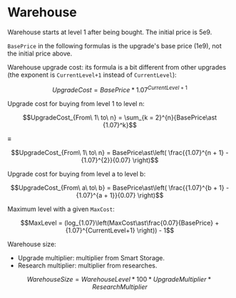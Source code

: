 # Warehouse

Warehouse starts at level 1 after being bought. The initial price is 5e9.

`BasePrice` in the following formulas is the upgrade's base price (1e9), not the initial price above.

Warehouse upgrade cost: its formula is a bit different from other upgrades (the exponent is `CurrentLevel+1` instead of `CurrentLevel`):

$$UpgradeCost = BasePrice\ast{1.07}^{CurrentLevel + 1}$$

Upgrade cost for buying from level 1 to level n:

$$UpgradeCost_{From\ 1\ to\ n} = \sum_{k = 2}^{n}{BasePrice\ast {1.07}^k}$$

≡

$$UpgradeCost_{From\ 1\ to\ n} = BasePrice\ast\left( \frac{{1.07}^{n + 1} - {1.07}^{2}}{0.07} \right)$$

Upgrade cost for buying from level a to level b:

$$UpgradeCost_{From\ a\ to\ b} = BasePrice\ast\left( \frac{{1.07}^{b + 1} - {1.07}^{a + 1}}{0.07} \right)$$

Maximum level with a given `MaxCost`:

$$MaxLevel = (log_{1.07}\left(MaxCost\ast\frac{0.07}{BasePrice} + {1.07}^{CurrentLevel+1} \right)) - 1$$

Warehouse size:

- Upgrade multiplier: multiplier from Smart Storage.
- Research multiplier: multiplier from researches.

$$WarehouseSize = WarehouseLevel\ast 100\ast UpgradeMultiplier\ast ResearchMultiplier$$
